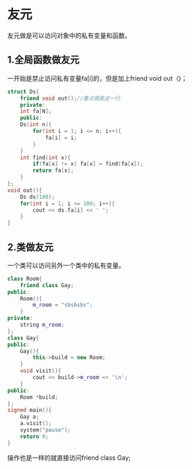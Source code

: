 

# 友元

友元做是可以访问对象中的私有变量和函数。

## 1.全局函数做友元

一开始是禁止访问私有变量fa[i]的，但是加上friend void out（)；

```c++
struct Ds{
    friend void out();//重点就是这一行
    private:
    int fa[N];
    public:
    Ds(int n){
        for(int i = 1; i <= n; i++){
            fa[i] = i;
        }
    }
    int find(int x){
        if(fa[x] != x) fa[x] = find(fa[x]);
        return fa[x];
    }
};
void out(){
    Ds ds(100);
    for(int i = 1; i <= 100; i++){
        cout << ds.fa[i] << ' ';
    }
}
```





## 2.类做友元

一个类可以访问另外一个类中的私有变量。

```c++
class Room{
    friend class Gay;
public:
    Room(){
        m_room = "sbsbsbs";
    }
private:
    string m_room;
};
class Gay{
public:
    Gay(){
        this->build = new Room;
    }
    void visit(){
        cout << build->m_room << '\n';
    }
public:
    Room *build;
};
signed main(){
    Gay a;
    a.visit();
    system("pause");
    return 0;
}
```

操作也是一样的就直接访问friend class Gay;

